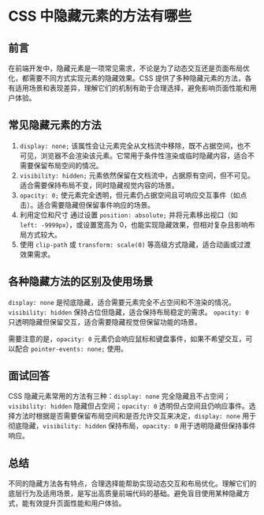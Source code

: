 # **CSS 中隐藏元素的方法有哪些**

## 前言

在前端开发中，隐藏元素是一项常见需求，不论是为了动态交互还是页面布局优化，都需要不同方式实现元素的隐藏效果。CSS 提供了多种隐藏元素的方法，各有适用场景和表现差异，理解它们的机制有助于合理选择，避免影响页面性能和用户体验。

## 常见隐藏元素的方法

1. `display: none;`
   该属性会让元素完全从文档流中移除，既不占据空间，也不可见，浏览器不会渲染该元素。它常用于条件性渲染或临时隐藏内容，适合不需要保留布局空间的情况。
2. `visibility: hidden;`
   元素依然保留在文档流中，占据原有空间，但不可见。适合需要保持布局不变，同时隐藏视觉内容的场景。
3. `opacity: 0;`
   使元素完全透明，但元素仍占据空间且可响应交互事件（如点击）。适合需要隐藏但保留事件响应的场景。
4. 利用定位和尺寸
   通过设置 `position: absolute;` 并将元素移出视口（如 `left: -9999px`），或设置宽高为 0，也能实现隐藏效果，但相对复杂且影响布局方式较大。
5. 使用 `clip-path` 或 `transform: scale(0)` 等高级方式隐藏，适合动画或过渡效果需求。

## 各种隐藏方法的区别及使用场景

`display: none` 是彻底隐藏，适合需要元素完全不占空间和不渲染的情况。
`visibility: hidden` 保持占位但隐藏，适合保持布局稳定的需求。
`opacity: 0` 只透明隐藏但保留交互，适合需要隐藏视觉但保留功能的场景。

需要注意的是，`opacity: 0` 元素仍会响应鼠标和键盘事件，如果不希望交互，可以配合 `pointer-events: none;` 使用。

## 面试回答

CSS 隐藏元素常用的方法有三种：`display: none` 完全隐藏且不占空间；`visibility: hidden` 隐藏但占空间；`opacity: 0` 透明但占空间且仍响应事件。选择方法时根据是否需要保留布局空间和是否允许交互来决定，`display: none` 用于彻底隐藏，`visibility: hidden` 保持布局，`opacity: 0` 用于透明隐藏但保持事件响应。

## 总结

不同的隐藏方法各有特点，合理选择能帮助实现动态交互和布局优化。理解它们的底层行为及适用场景，是写出高质量前端代码的基础。避免盲目使用某种隐藏方式，能有效提升页面性能和用户体验。
